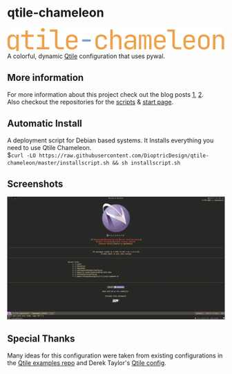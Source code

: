 # qtile-chameleon
![qtile-chameleon](https://github.com/DioptricDesign/qtile-chameleon/blob/master/screens/qtilechameleon.png)\
A colorful, dynamic [Qtile](https://github.com/qtile/qtile) configuration that uses pywal. 
## More information
For more information about this project check out the blog posts [1](https://wp.me/p8j8Cr-qe), [2](https://www.dioptricdesign.com/2021/08/20/qtile-chameleon-update/). \
Also checkout the repositories for the [scripts](https://github.com/DioptricDesign/scripts) & [start page](https://github.com/DioptricDesign/min-startpage).<br> 
## Automatic Install
A deployment script for Debian based systems. It Installs everything you need to use Qtile Chameleon.\
$`curl -LO https://raw.githubusercontent.com/DioptricDesign/qtile-chameleon/master/installscript.sh && sh installscript.sh`
## Screenshots
![qtile config](screens/screens.gif)

## Special Thanks
Many ideas for this configuration were taken from existing configurations in the [Qtile examples repo](https://github.com/qtile/qtile-examples) and Derek Taylor's [Qtile config](https://gitlab.com/dwt1/dotfiles/-/tree/master/.config/qtile). 
